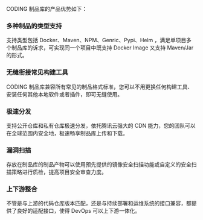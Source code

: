 CODING 制品库的产品优势如下：

### 多种制品的类型支持
支持类型包括 Docker、Maven、NPM、Genric、Pypi、Helm ，满足单项目多个制品库的诉求，可实现同一个项目中既支持 Docker Image 又支持 Maven/Jar 的形式。

### 无缝衔接常见构建工具
CODING 制品库兼容所有常见的制品格式标准，您可以不用更换任何构建工具、安装任何其他本地软件或者插件，即可无缝使用。

### 极速分发
支持公开仓库和私有仓库极速分发，依托腾讯云强大的 CDN 能力，您的团队可以在全球范围内安全地，极速畅享制品库上传和下载。

### 漏洞扫描
存放在制品库的制品产物可以使用预先提供的镜像安全扫描功能或自定义的安全扫描策略进行质检，提高项目安全审查力度。

### 上下游整合
不管是与上游的代码仓库版本匹配，还是与持续部署和运维系统的接口兼容，都提供了良好的适配接口，使得 DevOps 可以上下游一体化。
